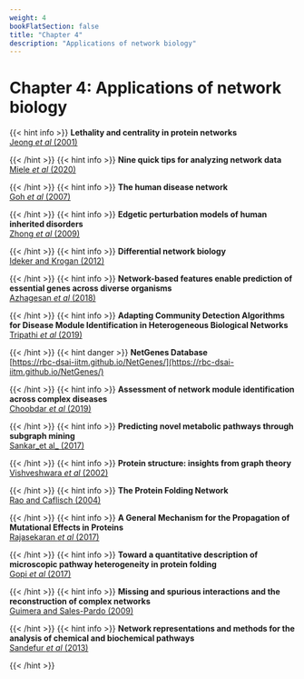 ```yaml
---
weight: 4
bookFlatSection: false
title: "Chapter 4"
description: "Applications of network biology"
---
```


# Chapter 4: Applications of network biology

{{< hint info >}}
**Lethality and centrality in protein networks**   
[Jeong _et al_ (2001)](http://doi.org/)


{{< /hint >}}
{{< hint info >}}
**Nine quick tips for analyzing network data**   
[Miele _et al_ (2020)](http://doi.org/)


{{< /hint >}}
{{< hint info >}}
**The human disease network**   
[Goh _et al_ (2007)](http://doi.org/)


{{< /hint >}}
{{< hint info >}}
**Edgetic perturbation models of human inherited disorders**   
[Zhong _et al_ (2009)](http://doi.org/)


{{< /hint >}}
{{< hint info >}}
**Differential network biology**   
[Ideker and Krogan (2012)](http://doi.org/)


{{< /hint >}}
{{< hint info >}}
**Network-based features enable prediction of essential genes across diverse organisms**   
[Azhagesan _et al_ (2018)](http://doi.org/)


{{< /hint >}}
{{< hint info >}}
**Adapting Community Detection Algorithms for Disease Module Identification in Heterogeneous Biological Networks**   
[Tripathi _et al_ (2019)](http://doi.org/)


{{< /hint >}}
{{< hint danger >}}
**NetGenes Database**   
[https://rbc-dsai-iitm.github.io/NetGenes/](https://rbc-dsai-iitm.github.io/NetGenes/)


{{< /hint >}}
{{< hint info >}}
**Assessment of network module identification across complex diseases**   
[Choobdar _et al_ (2019)](http://doi.org/)


{{< /hint >}}
{{< hint info >}}
**Predicting novel metabolic pathways through subgraph mining**   
[Sankar_et al_ (2017)](http://doi.org/)


{{< /hint >}}
{{< hint info >}}
**Protein structure: insights from graph theory**   
[Vishveshwara _et al_ (2002)](http://doi.org/)


{{< /hint >}}
{{< hint info >}}
**The Protein Folding Network**   
[Rao and Caflisch (2004)](http://doi.org/)


{{< /hint >}}
{{< hint info >}}
**A General Mechanism for the Propagation of Mutational Effects in Proteins**   
[Rajasekaran _et al_ (2017)](http://doi.org/)


{{< /hint >}}
{{< hint info >}}
**Toward a quantitative description of microscopic pathway heterogeneity in protein folding**   
[Gopi _et al_ (2017)](http://doi.org/)


{{< /hint >}}
{{< hint info >}}
**Missing and spurious interactions and the reconstruction of complex networks**   
[Guimera and Sales-Pardo (2009)](http://doi.org/)


{{< /hint >}}
{{< hint info >}}
**Network representations and methods for the analysis of chemical and biochemical pathways**   
[Sandefur _et al_ (2013)](http://doi.org/)


{{< /hint >}}
